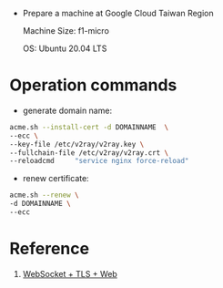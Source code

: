 - Prepare a machine at Google Cloud Taiwan Region

    Machine Size: f1-micro

    OS: Ubuntu 20.04 LTS




# Operation commands

- generate domain name: 

``` bash
acme.sh --install-cert -d DOMAINNAME  \
--ecc \
--key-file /etc/v2ray/v2ray.key \
--fullchain-file /etc/v2ray/v2ray.crt \
--reloadcmd     "service nginx force-reload"
```

- renew certificate: 

``` bash
acme.sh --renew \
-d DOMAINNAME \
--ecc
```


# Reference 

1. [ WebSocket + TLS + Web](https://guide.v2fly.org/advanced/wss_and_web.html)